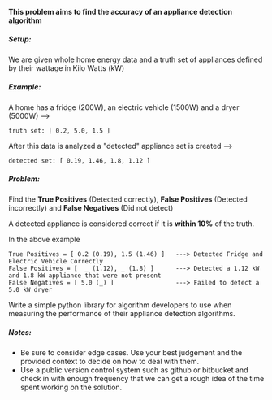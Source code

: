 **This problem aims to find the accuracy of an appliance detection algorithm**

##### Setup:
We are given whole home energy data and a truth set of appliances defined by their wattage in Kilo Watts (kW)

##### Example:
A home has a fridge (200W), an electric vehicle (1500W) and a dryer (5000W) --> 
```
truth set: [ 0.2, 5.0, 1.5 ]
```
After this data is analyzed a "detected" appliance set is created --> 
```
detected set: [ 0.19, 1.46, 1.8, 1.12 ]
```

##### Problem:
Find the **True Positives** (Detected correctly), 
**False Positives** (Detected incorrectly) and
**False Negatives** (Did not detect)

A detected appliance is considered correct if it is **within 10%** of the truth.

In the above example 
```
True Positives = [ 0.2 (0.19), 1.5 (1.46) ]   ---> Detected Fridge and Electric Vehicle Correctly
False Positives = [  _ (1.12), _ (1.8) ]      ---> Detected a 1.12 kW and 1.8 kW appliance that were not present
False Negatives = [ 5.0 (_) ]                 ---> Failed to detect a 5.0 kW dryer
```

Write a simple python library for algorithm developers to use when measuring the performance of their appliance detection algorithms.

##### Notes:

* Be sure to consider edge cases.  Use your best judgement and the provided context to decide on how to deal with them.
* Use a public version control system such as github or bitbucket and check in with enough frequency that we can get a rough idea of the time spent working on the solution.
